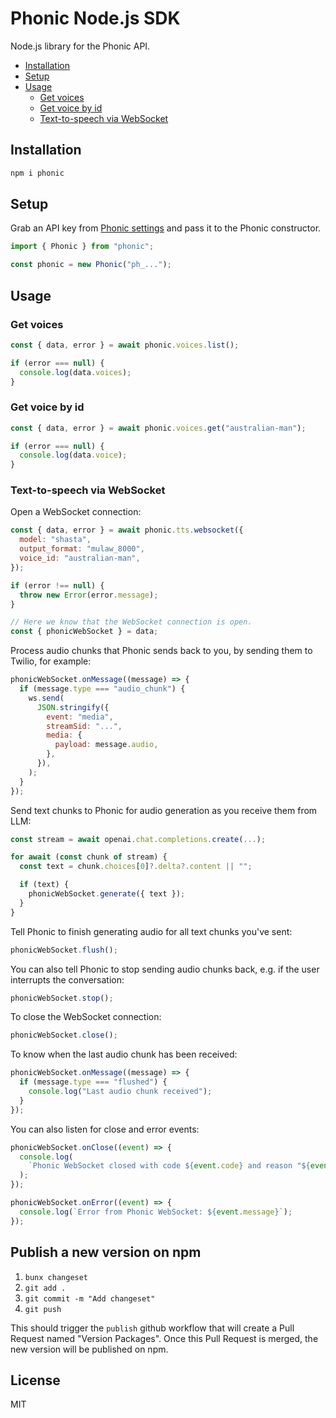 # Phonic Node.js SDK

Node.js library for the Phonic API.

- [Installation](#installation)
- [Setup](#setup)
- [Usage](#usage)
  - [Get voices](#get-voices)
  - [Get voice by id](#get-voice-by-id)
  - [Text-to-speech via WebSocket](#text-to-speech-via-websocket)

## Installation

```bash
npm i phonic
```

## Setup

Grab an API key from [Phonic settings](https://phonic.co/settings) and pass it to the Phonic constructor.

```js
import { Phonic } from "phonic";

const phonic = new Phonic("ph_...");
```

## Usage

### Get voices

```js
const { data, error } = await phonic.voices.list();

if (error === null) {
  console.log(data.voices);
}
```


### Get voice by id

```js
const { data, error } = await phonic.voices.get("australian-man");

if (error === null) {
  console.log(data.voice);
}
```

### Text-to-speech via WebSocket

Open a WebSocket connection:

```js
const { data, error } = await phonic.tts.websocket({
  model: "shasta",
  output_format: "mulaw_8000",
  voice_id: "australian-man",
});

if (error !== null) {
  throw new Error(error.message);
}

// Here we know that the WebSocket connection is open.
const { phonicWebSocket } = data;
```

Process audio chunks that Phonic sends back to you, by sending them to Twilio, for example:

```js
phonicWebSocket.onMessage((message) => {
  if (message.type === "audio_chunk") {
    ws.send(
      JSON.stringify({
        event: "media",
        streamSid: "...",
        media: {
          payload: message.audio,
        },
      }),
    );
  }
});
```

Send text chunks to Phonic for audio generation as you receive them from LLM:

```js
const stream = await openai.chat.completions.create(...);

for await (const chunk of stream) {
  const text = chunk.choices[0]?.delta?.content || "";

  if (text) {
    phonicWebSocket.generate({ text });
  }
}
```

Tell Phonic to finish generating audio for all text chunks you've sent:

```js
phonicWebSocket.flush();
```

You can also tell Phonic to stop sending audio chunks back, e.g. if the user interrupts the conversation:

```js
phonicWebSocket.stop();
```

To close the WebSocket connection:

```js
phonicWebSocket.close();
```

To know when the last audio chunk has been received:

```js
phonicWebSocket.onMessage((message) => {
  if (message.type === "flushed") {
    console.log("Last audio chunk received");
  }
});
```

You can also listen for close and error events:

```js
phonicWebSocket.onClose((event) => {
  console.log(
    `Phonic WebSocket closed with code ${event.code} and reason "${event.reason}"`,
  );
});

phonicWebSocket.onError((event) => {
  console.log(`Error from Phonic WebSocket: ${event.message}`);
});
```

## Publish a new version on npm

1. `bunx changeset`
2. `git add .`
3. `git commit -m "Add changeset"`
4. `git push`

This should trigger the `publish` github workflow that will create a Pull Request named "Version Packages". 
Once this Pull Request is merged, the new version will be published on npm.

## License

MIT
